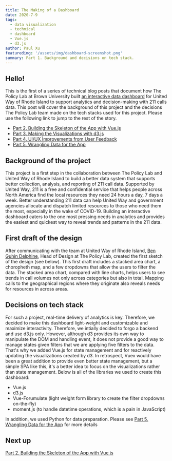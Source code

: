 ```yaml
---
title: The Making of a Dashboard
date: 2020-7-9
tags: 
  - data visualization
  - technical
  - dashboard
  - Vue.js
  - d3.js
author: Paul Xu
featuredimg: '/assets/img/dashboard-screenshot.png'
summary: Part 1. Background and decisions on tech stack.
---
```


## Hello!

This is the first of a series of technical blog posts that document how The Policy Lab at Brown University built [an interactive
data dashboard](https://thepolicylab.github.io/UW-211) for United Way of Rhode Island to support analytics and decision-making
with 211 calls data. This post will cover the background of this project and the decisions The Policy Lab team made on the tech stacks
used for this project. Please use the following link to jump to the rest of the story.

* [Part 2. Building the Skeleton of the App with Vue.js](#)
* [Part 3. Making the Visualizations with d3.js](#)
* [Part 4. UI/UX Improvements from User Feedback](#)
* [Part 5. Wrangling Data for the App](#)

## Background of the project

This project is a first step in the collaboration between The Policy Lab and United Way of Rhode Island to build a better data system
that supports better collection, analysis, and reporting of 211 call data. Supported by United Way, 211 is a free and confidential service that helps people across North America find the local resources they need 24 hours a day, 7 days a week. Better understanding 211 data can help United Way and government agencies allocate and dispatch limited resources to those who need them the most, especially in the wake of COVID-19. Building an interactive dashboard caters to the one most pressing needs in analytics and provides the easiest and quickest way to reveal trends and patterns in the 211 data.

## First draft of the design

After communicating with the team at United Way of Rhode Island, [Ben Guhin Delphine](https://thepolicylab.brown.edu/team/ben-guhin-delphine/),
Head of Design at The Policy Lab, created the first sketch of the design (see below). This first draft includes a stacked area chart, a choropheth map, and a few dropdowns that allow the users to filter the data. The stacked area chart, compared with line charts, helps users to see trends in call volumes not only across categories but also in total. Mapping calls to the geographical regions where they originate also reveals needs for resources in across areas.

## Decisions on tech stack

For such a project, real-time delivery of analytics is key. Therefore, we decided to make this dashboard light-weight and customizable and maximize interactivity. Therefore, we intially decided to forgo a backend and use d3.js only. However, although d3 provides its own way to manipulate the DOM and handling event, it does not provide a good way to manage states given filters that we are applying five filters to the data. That's why we added Vue.js for state management and for reactively updating the visualizations created by d3. In retrospect, Vuex would have been a great addition to provide even better state management, but a simple SPA like this, it's a better idea to focus on the visualizations rather than state management. Below is all of the libraries we used to create this dashboard:

* Vue.js
* d3.js
* Vue-Forumulate (light weight form library to create the filter dropdowns on-the-fly)
* moment.js (to handle datetime operations, which is a pain in JavaScript)

In addition, we used Python for data preparation. Please see [Part 5. Wrangling Data for the App](#) for more details

## Next up

[Part 2. Building the Skeleton of the App with Vue.js](#)